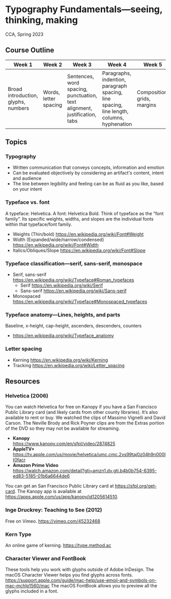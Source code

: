 # Typography Fundamentals—seeing, thinking, making
CCA, Spring 2023

## Course Outline

| Week 1                     | Week 2                | Week 3                               | Week 4                                            | Week 5                      |
|----------------------------|-----------------------|--------------------------------------|---------------------------------------------------|-----------------------------|
| Broad introduction, glyphs, numbers | Words, letter spacing | Sentences, word spacing, punctuation, text alignment, justification, tabs | Paragraphs, indention, paragraph spacing, line spacing, line length, columns, hyphenation | Composition, grids, margins |

## Topics

### Typography
* Written communication that conveys concepts, information and emotion
* Can be evaluated objectively by considering an artifact's content, intent and audience
* The line between legibility and feeling can be as fluid as you like, based on your intent


### Typeface vs. font
A typeface: Helvetica. A font: Helvetica Bold. Think of typeface as the “font family”. Its specific weights, widths, and slopes are the individual fonts within that typeface/font family.
* Weights (Thin/bold)  https://en.wikipedia.org/wiki/Font#Weight
* Width (Expanded/wide/narrow/condensed) https://en.wikipedia.org/wiki/Font#Width
* Italics/Obliques/Slope https://en.wikipedia.org/wiki/Font#Slope

### Typeface classification—serif, sans-serif, monospace
* Serif, sans-serif https://en.wikipedia.org/wiki/Typeface#Roman_typefaces 
    * Serif https://en.wikipedia.org/wiki/Serif
    * Sans-serif https://en.wikipedia.org/wiki/Sans-serif
* Monospaced https://en.wikipedia.org/wiki/Typeface#Monospaced_typefaces

### Typeface anatomy—Lines, heights, and parts
Baseline, x-height, cap-height, ascenders, descenders, counters
* https://en.wikipedia.org/wiki/Typeface_anatomy

### Letter spacing
* Kerning https://en.wikipedia.org/wiki/Kerning
* Tracking https://en.wikipedia.org/wiki/Letter_spacing

## Resources

### Helvetica (2006)
You can watch Helvetica for free on Kanopy if you have a San Francisco Public Library card (and likely cards from other county libraries). It’s also available to rent or buy. We watched the clips of Massimo Vignelli and David Carson. The Neville Brody and Rick Poyner clips are from the Extras portion of the DVD so they may not be available for streaming.
* **Kanopy** <br /> https://www.kanopy.com/en/sfpl/video/2874825
* **AppleTV+** <br /> https://tv.apple.com/us/movie/helvetica/umc.cmc.2vs99taj0z04h9n000lt0facr 
* **Amazon Prime Video** <br /> https://watch.amazon.com/detail?gti=amzn1.dv.gti.b4b0b754-6395-ed83-5185-01b6a6644de6

You can get an San Francisco Public Library card at https://sfpl.org/get-card. The Kanopy app is available at https://apps.apple.com/us/app/kanopy/id1205614510.


### Inge Druckrey: Teaching to See (2012)
Free on Vimeo. https://vimeo.com/45232468

### Kern Type
An online game of kerning. https://type.method.ac

### Character Viewer and FontBook
These tools help you work with glyphs outside of Adobe InDesign.
The macOS Character Viewer helps you find glyphs across fonts. https://support.apple.com/guide/mac-help/use-emoji-and-symbols-on-mac-mchlp1560/mac
The macOS FontBook allows you to preview all the glyphs included in a font.